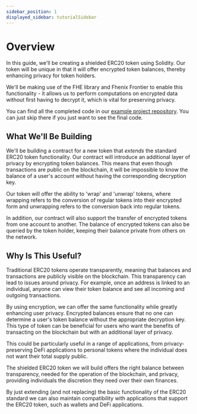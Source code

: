 ```yaml
---
sidebar_position: 1
displayed_sidebar: tutorialSidebar
---
```


# Overview

In this guide, we'll be creating a shielded ERC20 token using Solidity. Our token will be unique in that it will offer encrypted token balances, thereby enhancing privacy for token holders.

We'll be making use of the FHE library and Fhenix Frontier to enable this functionality - it allows us to perform computations on encrypted data without first having to decrypt it, which is vital for preserving privacy.

You can find all the completed code in our [example project repository](https://github.com/FhenixProtocol/werc20-example). You can just skip there if you just want to see the final code.

[//]: # (This example focuses on Javascript. If you're more of a python fan, check out the workshop available here: [https://github.com/zama-ai/ethcc23-workshop]&#40;https://github.com/zama-ai/ethcc23-workshop&#41;)

## What We'll Be Building

We'll be building a contract for a new token that _extends_ the standard ERC20 token functionality. Our contract will introduce an additional layer of privacy by encrypting token balances. This means that even though transactions are public on the blockchain, it will be impossible to know the balance of a user's account without having the corresponding decryption key.

Our token will offer the ability to 'wrap' and 'unwrap' tokens, where wrapping refers to the conversion of regular tokens into their encrypted form and unwrapping refers to the conversion back into regular tokens.

In addition, our contract will also support the transfer of encrypted tokens from one account to another. The balance of encrypted tokens can also be queried by the token holder, keeping their balance private from others on the network.

## Why Is This Useful?

Traditional ERC20 tokens operate transparently, meaning that balances and transactions are publicly visible on the blockchain. This transparency can lead to issues around privacy. For example, once an address is linked to an individual, anyone can view their token balance and see all incoming and outgoing transactions.

By using encryption, we can offer the same functionality while greatly enhancing user privacy. Encrypted balances ensure that no one can determine a user's token balance without the appropriate decryption key. This type of token can be beneficial for users who want the benefits of transacting on the blockchain but with an additional layer of privacy.

This could be particularly useful in a range of applications, from privacy-preserving DeFi applications to personal tokens where the individual does not want their total supply public.

The shielded ERC20 token we will build offers the right balance between transparency, needed for the operation of the blockchain, and privacy, providing individuals the discretion they need over their own finances.

By just extending (and not replacing) the basic functionality of the ERC20 standard we can also maintain compatibility with applications that support the ERC20 token, such as wallets and DeFi applications.

